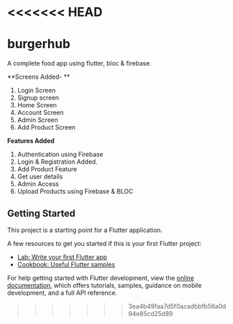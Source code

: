 <<<<<<< HEAD
=======
# burgerhub

A complete food app using flutter, bloc & firebase.

**Screens Added- **

1. Login Screen 
2. Signup screen 
3. Home Screen
4. Account Screen
5. Admin Screen
6. Add Product Screen

**Features Added**

1. Authentication using Firebase
2. Login & Registration Added.
3. Add Product Feature
4. Get user details 
5. Admin Access
6. Upload Products using Firebase & BLOC






## Getting Started

This project is a starting point for a Flutter application.

A few resources to get you started if this is your first Flutter project:

- [Lab: Write your first Flutter app](https://docs.flutter.dev/get-started/codelab)
- [Cookbook: Useful Flutter samples](https://docs.flutter.dev/cookbook)

For help getting started with Flutter development, view the
[online documentation](https://docs.flutter.dev/), which offers tutorials,
samples, guidance on mobile development, and a full API reference.
>>>>>>> 3ea4b49faa7d5f0acadbbfb56a0d94e85cd25d89
